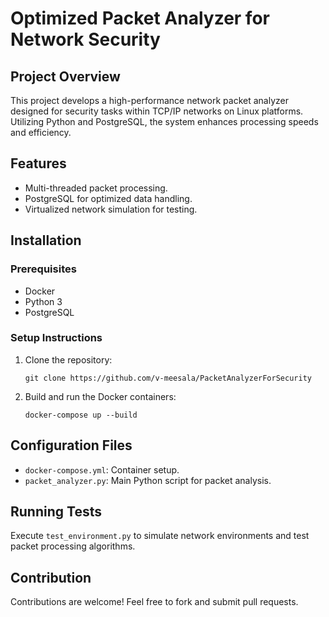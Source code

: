 
# Optimized Packet Analyzer for Network Security

## Project Overview
This project develops a high-performance network packet analyzer designed for security tasks within TCP/IP networks on Linux platforms. Utilizing Python and PostgreSQL, the system enhances processing speeds and efficiency.

## Features
- Multi-threaded packet processing.
- PostgreSQL for optimized data handling.
- Virtualized network simulation for testing.

## Installation

### Prerequisites
- Docker
- Python 3
- PostgreSQL

### Setup Instructions
1. Clone the repository:
   ```
   git clone https://github.com/v-meesala/PacketAnalyzerForSecurity
   ```
2. Build and run the Docker containers:
   ```
   docker-compose up --build
   ```

## Configuration Files
- `docker-compose.yml`: Container setup.
- `packet_analyzer.py`: Main Python script for packet analysis.

## Running Tests
Execute `test_environment.py` to simulate network environments and test packet processing algorithms.

## Contribution
Contributions are welcome! Feel free to fork and submit pull requests.

